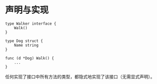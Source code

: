 # 声明与实现

```golang
type Walker interface {
    Walk()
}

type Dog struct {
    Name string
}

func (d *Dog) Walk() {
    ...
}
```

任何实现了接口中所有方法的类型，都隐式地实现了该接口（无需显式声明）。